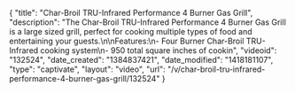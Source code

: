 {
    "title": "Char-Broil TRU-Infrared Performance 4 Burner Gas Grill",
    "description": "The Char-Broil TRU-Infrared Performance 4 Burner Gas Grill is a large sized grill, perfect for cooking multiple types of food and entertaining your guests.\n\nFeatures:\n- Four Burner Char-Broil TRU-Infrared cooking system\n- 950 total square inches of cookin",
    "videoid": "132524",
    "date_created": "1384837421",
    "date_modified": "1418181107",
    "type": "captivate",
    "layout": "video",
    "url": "\/v\/char-broil-tru-infrared-performance-4-burner-gas-grill\/132524"
}